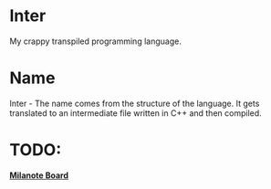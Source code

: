# Inter
My crappy transpiled programming language.

# Name
Inter - The name comes from the structure of the language. It gets translated to an intermediate file written in C++ and then compiled.

# TODO:
[**Milanote Board**](https://app.milanote.com/1Q2vDm15YrKJ3W?p=22DutqDQC0N)